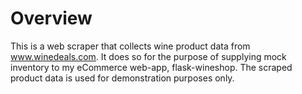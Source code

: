 # Overview
This is a web scraper that collects wine product data from www.winedeals.com. It does so for the purpose of supplying mock inventory 
to my eCommerce web-app, flask-wineshop. The scraped product data is used for demonstration purposes only.